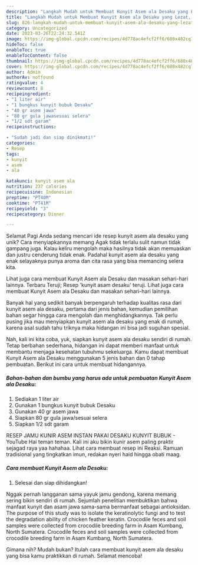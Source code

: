 ```yaml
---
description: "Langkah Mudah untuk Membuat Kunyit Asem ala Desaku yang Lezat, Enak"
title: "Langkah Mudah untuk Membuat Kunyit Asem ala Desaku yang Lezat, Enak"
slug: 826-langkah-mudah-untuk-membuat-kunyit-asem-ala-desaku-yang-lezat-enak
category: Uncategorized
date: 2023-03-26T22:24:32.541Z
image: https://img-global.cpcdn.com/recipes/4d778ac4efcf2ff6/680x482cq70/kunyit-asem-ala-desaku-foto-resep-utama.jpg
hideToc: false
enableToc: true
enableTocContent: false
thumbnail: https://img-global.cpcdn.com/recipes/4d778ac4efcf2ff6/680x482cq70/kunyit-asem-ala-desaku-foto-resep-utama.jpg
cover: https://img-global.cpcdn.com/recipes/4d778ac4efcf2ff6/680x482cq70/kunyit-asem-ala-desaku-foto-resep-utama.jpg
author: Admin
authorAv: notfound
ratingvalue: 4
reviewcount: 8
recipeingredient:
- "1 liter air"
- "1 bungkus kunyit bubuk Desaku"
- "40 gr asem jawa"
- "80 gr gula jawasesuai selera"
- "1/2 sdt garam"
recipeinstructions:

- "Sudah jadi dan siap dinikmati!"
categories:
- Resep
tags:
- kunyit
- asem
- ala

katakunci: kunyit asem ala 
nutrition: 237 calories
recipecuisine: Indonesian
preptime: "PT40M"
cooktime: "PT41M"
recipeyield: "3"
recipecategory: Dinner

---
```



Selamat Pagi Anda sedang mencari ide resep kunyit asem ala desaku yang unik? Cara menyiapkannya memang Agak tidak terlalu sulit namun tidak gampang juga. Kalau keliru mengolah maka hasilnya tidak akan memuaskan dan justru cenderung tidak enak. Padahal kunyit asem ala desaku yang enak selayaknya punya aroma dan cita rasa yang bisa memancing selera kita.


Lihat juga cara membuat Kunyit Asem ala Desaku dan masakan sehari-hari lainnya. Terbaru Teruji; Resep &#39;kunyit asam desaku&#39; teruji. Lihat juga cara membuat Kunyit Asem ala Desaku dan masakan sehari-hari lainnya.

Banyak hal yang sedikit banyak berpengaruh terhadap kualitas rasa dari kunyit asem ala desaku, pertama dari jenis bahan, kemudian pemilihan bahan segar hingga cara mengolah dan menghidangkannya. Tak perlu pusing jika mau menyiapkan kunyit asem ala desaku yang enak di rumah, karena asal sudah tahu triknya maka hidangan ini bisa jadi suguhan spesial.


Nah, kali ini kita coba, yuk, siapkan kunyit asem ala desaku sendiri di rumah. Tetap berbahan sederhana, hidangan ini dapat memberi manfaat untuk membantu menjaga kesehatan tubuhmu sekeluarga. Kamu dapat membuat Kunyit Asem ala Desaku menggunakan 5 jenis bahan dan 0 tahap pembuatan. Berikut ini cara untuk membuat hidangannya.

<!--inarticleads1-->

##### Bahan-bahan dan bumbu yang harus ada untuk pembuatan Kunyit Asem ala Desaku:

1. Sediakan 1 liter air
1. Gunakan 1 bungkus kunyit bubuk Desaku
1. Gunakan 40 gr asem jawa
1. Siapkan 80 gr gula jawa/sesuai selera
1. Siapkan 1/2 sdt garam


RESEP JAMU KUNIR ASEM INSTAN PAKAI DESAKU KUNYIT BUBUK - YouTube Hai teman teman. Kali ini aku bikin kunir asem paling praktir sejagad raya yaa hahahaa. Lihat cara membuat resep ini Reaksi. Ramuan tradisional yang tingkatkan imun, redakan nyeri haid hingga obati maag. 

<!--inarticleads2-->

##### Cara membuat Kunyit Asem ala Desaku:


1. Selesai dan siap dihidangkan!

Nggak pernah langganan sama yayuk jamu gendong, karena memang sering bikin sendiri di rumah. Sejumlah penelitian membuktikan bahwa manfaat kunyit dan asam jawa sama-sama bermanfaat sebagai antioksidan. The purpose of this study was to isolate the keratinolytic fungi and to test the degradation ability of chicken feather keratin. Crocodile feces and soil samples were collected from crocodile breeding farm in Asam Kumbang, North Sumatera. Crocodile feces and soil samples were collected from crocodile breeding farm in Asam Kumbang, North Sumatera. 

Gimana nih? Mudah bukan? Itulah cara membuat kunyit asem ala desaku yang bisa kamu praktikkan di rumah. Selamat mencoba!
